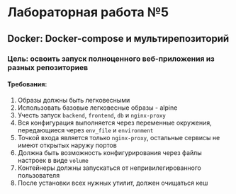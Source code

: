 # Лабораторная работа №5

## Docker: Docker-compose и мультирепозиторий

### Цель: освоить запуск полноценного веб-приложения из разных репозиториев

#### Требования:
1. Образы должны быть легковесными
2. Использовать базовые легковесные образы - alpine
3. Учесть запуск `backend`, `frontend`, `db` и `nginx-proxy`
4. Вся конфигурация выполняется через переменные окружения, передающиеся через `env_file` и `environment`
5. Точкой входа является только `nginx-proxy`, остальные сервисы не имеют открытых наружу портов
6. Должна быть возможность конфигурирования через файлы настроек в виде `volume`
7. Контейнеры должны запускаться от непривилегированного пользователя
8. После установки всех нужных утилит, должен очищаться кеш